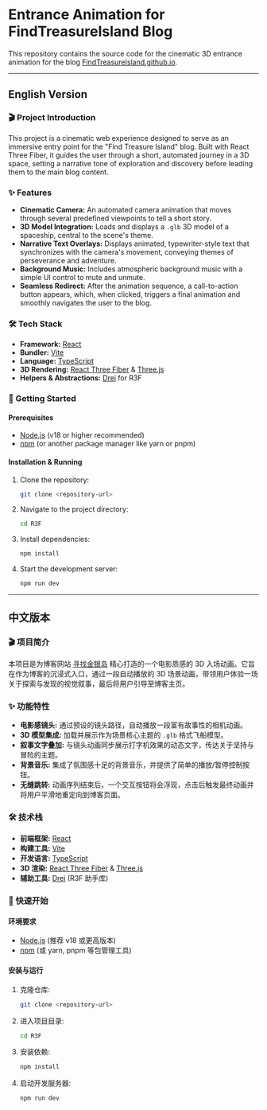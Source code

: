 # Entrance Animation for FindTreasureIsland Blog

This repository contains the source code for the cinematic 3D entrance animation for the blog [FindTreasureIsland.github.io](https://findtreasureisland.github.io/blog.html).

---

## English Version

### 🎬 Project Introduction

This project is a cinematic web experience designed to serve as an immersive entry point for the "Find Treasure Island" blog. Built with React Three Fiber, it guides the user through a short, automated journey in a 3D space, setting a narrative tone of exploration and discovery before leading them to the main blog content.

### ✨ Features

-   **Cinematic Camera:** An automated camera animation that moves through several predefined viewpoints to tell a short story.
-   **3D Model Integration:** Loads and displays a `.glb` 3D model of a spaceship, central to the scene's theme.
-   **Narrative Text Overlays:** Displays animated, typewriter-style text that synchronizes with the camera's movement, conveying themes of perseverance and adventure.
-   **Background Music:** Includes atmospheric background music with a simple UI control to mute and unmute.
-   **Seamless Redirect:** After the animation sequence, a call-to-action button appears, which, when clicked, triggers a final animation and smoothly navigates the user to the blog.

### 🛠️ Tech Stack

-   **Framework:** [React](https://react.dev/)
-   **Bundler:** [Vite](https://vitejs.dev/)
-   **Language:** [TypeScript](https://www.typescriptlang.org/)
-   **3D Rendering:** [React Three Fiber](https://docs.pmnd.rs/react-three-fiber) & [Three.js](https://threejs.org/)
-   **Helpers & Abstractions:** [Drei](https://github.com/pmndrs/drei) for R3F

### 🚀 Getting Started

#### Prerequisites

-   [Node.js](https://nodejs.org/en) (v18 or higher recommended)
-   [npm](https://www.npmjs.com/) (or another package manager like yarn or pnpm)

#### Installation & Running

1.  Clone the repository:
    ```bash
    git clone <repository-url>
    ```
2.  Navigate to the project directory:
    ```bash
    cd R3F
    ```
3.  Install dependencies:
    ```bash
    npm install
    ```
4.  Start the development server:
    ```bash
    npm run dev
    ```

---

## 中文版本

### 🎬 项目简介

本项目是为博客网站 [寻找金银岛](https://findtreasureisland.github.io/blog.html) 精心打造的一个电影质感的 3D 入场动画。它旨在作为博客的沉浸式入口，通过一段自动播放的 3D 场景动画，带领用户体验一场关于探索与发现的视觉叙事，最后将用户引导至博客主页。

### ✨ 功能特性

-   **电影感镜头:** 通过预设的镜头路径，自动播放一段富有故事性的相机动画。
-   **3D 模型集成:** 加载并展示作为场景核心主题的 `.glb` 格式飞船模型。
-   **叙事文字叠加:** 与镜头动画同步展示打字机效果的动态文字，传达关于坚持与冒险的主题。
-   **背景音乐:** 集成了氛围感十足的背景音乐，并提供了简单的播放/暂停控制按钮。
-   **无缝跳转:** 动画序列结束后，一个交互按钮将会浮现，点击后触发最终动画并将用户平滑地重定向到博客页面。

### 🛠️ 技术栈

-   **前端框架:** [React](https://react.dev/)
-   **构建工具:** [Vite](https://vitejs.dev/)
-   **开发语言:** [TypeScript](https://www.typescriptlang.org/)
-   **3D 渲染:** [React Three Fiber](https://docs.pmnd.rs/react-three-fiber) & [Three.js](https://threejs.org/)
-   **辅助工具:** [Drei](https://github.com/pmndrs/drei) (R3F 助手库)

### 🚀 快速开始

#### 环境要求

-   [Node.js](https.nodejs.org/en) (推荐 v18 或更高版本)
-   [npm](https://www.npmjs.com/) (或 yarn, pnpm 等包管理工具)

#### 安装与运行

1.  克隆仓库:
    ```bash
    git clone <repository-url>
    ```
2.  进入项目目录:
    ```bash
    cd R3F
    ```
3.  安装依赖:
    ```bash
    npm install
    ```
4.  启动开发服务器:
    ```bash
    npm run dev
    ```
